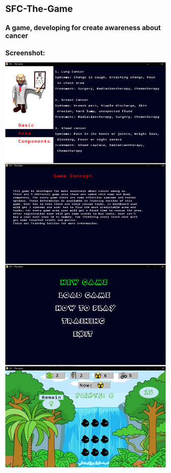 # SFC-The-Game
## A game, developing for create awareness about cancer
## Screenshot:
<img src="samples/sample_1.png">
<img src="samples/sample_2.png">
<img src="samples/sample_3.png">
<img src="samples/sample_4.png">

